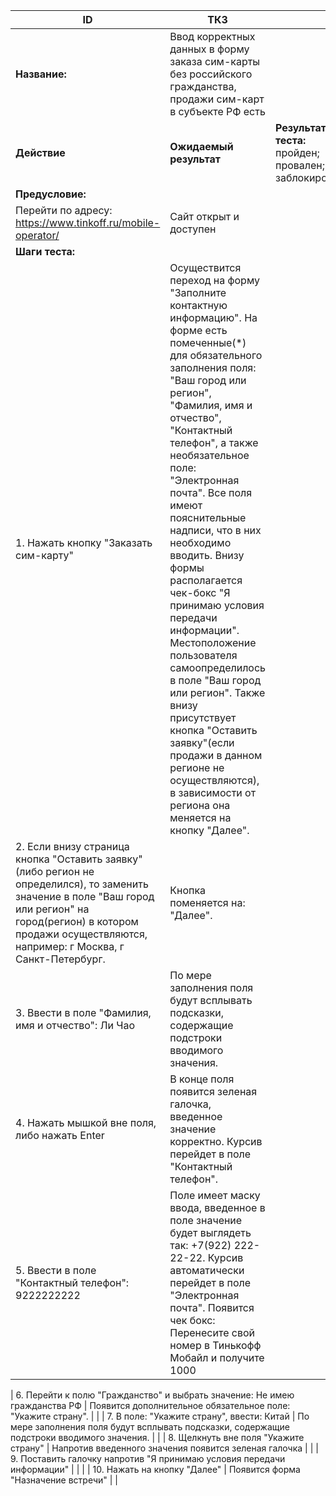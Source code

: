 |    ID                                                                                                                                                                                                                                        |    ТК3                                                                                                                                                                                                                                                                                                                                                                                                                                                                                                                                                                                                                                                                          |                                                                  |
|----------------------------------------------------------------------------------------------------------------------------------------------------------------------------------------------------------------------------------------------|---------------------------------------------------------------------------------------------------------------------------------------------------------------------------------------------------------------------------------------------------------------------------------------------------------------------------------------------------------------------------------------------------------------------------------------------------------------------------------------------------------------------------------------------------------------------------------------------------------------------------------------------------------------------------------|------------------------------------------------------------------|
|    **Название:**                                                                                                                                                                                                                             |    Ввод корректных данных   в форму заказа сим-карты без российского гражданства, продажи сим-карт в   субъекте РФ есть                                                                                                                                                                                                                                                                                                                                                                                                                                                                                                                                                         |                                                                  |
|    **Действие**                                                                                                                                                                                                                              |    **Ожидаемый результат**                                                                                                                                                                                                                                                                                                                                                                                                                                                                                                                                                                                                                                                          |    **Результат теста:**   пройден;      провален;   заблокирован;    |
|    **Предусловие:**                                                                                                                                                                                                                          |                                                                                                                                                                                                                                                                                                                                                                                                                                                                                                                                                                                                                                                                                 |                                                                  |
|    Перейти по адресу: https://www.tinkoff.ru/mobile-operator/                                                                                                                                                                                |    Сайт открыт и доступен                                                                                                                                                                                                                                                                                                                                                                                                                                                                                                                                                                                                                                                       |                                                                  |
|    **Шаги   теста:**                                                                                                                                                                                                                         |                                                                                                                                                                                                                                                                                                                                                                                                                                                                                                                                                                                                                                                                                 |                                                                  |
|    1.        Нажать   кнопку "Заказать сим-карту"                                                                                                                                                                                            |    Осуществится переход на форму "Заполните   контактную информацию".  На форме   есть помеченные(*) для обязательного заполнения поля: "Ваш город или   регион", "Фамилия, имя и отчество", "Контактный   телефон", а также необязательное поле: "Электронная почта".   Все поля имеют пояснительные надписи, что в них необходимо вводить. Внизу   формы располагается чек-бокс "Я принимаю условия передачи   информации". Местоположение пользователя самоопределилось в поле   "Ваш город или регион". Также внизу присутствует кнопка   "Оставить заявку"(если продажи в данном регионе не осуществляются),   в зависимости от региона она меняется на кнопку "Далее".    |                                                                  |
|    2.        Если внизу   страница кнопка "Оставить заявку"(либо регион не определился), то   заменить значение в поле "Ваш город или регион" на город(регион) в   котором продажи осуществляются, например: г Москва, г Санкт-Петербург.    |    Кнопка поменяется на: "Далее".                                                                                                                                                                                                                                                                                                                                                                                                                                                                                                                                                                                                                                               |                                                                  |
|    3.        Ввести в   поле "Фамилия, имя и отчество":    Ли Чао                                                                                                                                                                            |    По мере заполнения поля будут всплывать   подсказки, содержащие подстроки вводимого значения.                                                                                                                                                                                                                                                                                                                                                                                                                                                                                                                                                                                |                                                                  |
|    4.        Нажать   мышкой вне поля, либо нажать Enter                                                                                                                                                                                     |    В конце поля появится зеленая галочка, введенное   значение корректно. Курсив перейдет в поле    "Контактный телефон".                                                                                                                                                                                                                                                                                                                                                                                                                                                                                                                                                       |                                                                  |
|    5.        Ввести в   поле "Контактный телефон":    9222222222                                                                                                                                                                             |    Поле имеет маску ввода, введенное в поле   значение будет выглядеть так: +7(922) 222-22-22. Курсив автоматически   перейдет в поле "Электронная почта".   Появится чек бокс: Перенесите свой номер в   Тинькофф Мобайл и получите 1000                                                                                                                                                                                                                                                                                                                                                                                                                                       |                                                                  |

|    6.        Перейти к   полю "Гражданство" и выбрать значение: Не имею гражданства РФ                                                                                                                                                       |    Появится дополнительное обязательное поле:   "Укажите страну".                                                                                                                                                                                                                                                                                                                                                                                                                                                                                                                                                                                                               |                                                                  |
|    7.        В поле:   "Укажите страну", ввести: Китай                                                                                                                                                                                       |    По мере заполнения поля будут всплывать подсказки,   содержащие подстроки вводимого значения.                                                                                                                                                                                                                                                                                                                                                                                                                                                                                                                                                                                |                                                                  |
|    8.        Щелкнуть   вне поля "Укажите страну"                                                                                                                                                                                            |    Напротив введенного значения появится зеленая   галочка                                                                                                                                                                                                                                                                                                                                                                                                                                                                                                                                                                                                                      |                                                                  |
|    9.  Поставить галочку напротив "Я принимаю   условия передачи информации"                                                                                                                                                                |                                                                                                                                                                                                                                                                                                                                                                                                                                                                                                                                                                                                                                                                                 |                                                                  |
|    10.  Нажать на кнопку "Далее"                                                                                                                                                                                                             |    Появится форма   "Назначение встречи"                                                                                                                                                                                                                                                                                                                                                                                                                                                                                                                                                                                                                                        |                                                                  |
